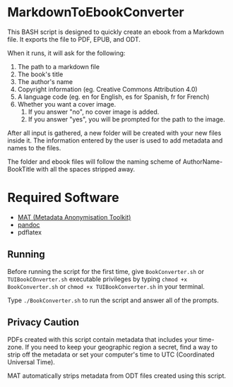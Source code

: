 # MarkdownToEbookConverter

This BASH script is designed to quickly create an ebook from a Markdown file. It exports the file to PDF, EPUB, and ODT.

When it runs, it will ask for the following:

1. The path to a markdown file
2. The book's title
3. The author's name
4. Copyright information (eg. Creative Commons Attribution 4.0)
5. A language code (eg. en for English, es for Spanish, fr for French)
6. Whether you want a cover image.
	1. If you answer "no", no cover image is added.
	2. If you answer "yes", you will be prompted for the path to the image.

After all input is gathered, a new folder will be created with your new files inside it. The information entered by the user is used to add metadata and names to the files.

The folder and ebook files will follow the naming scheme of AuthorName-BookTitle with all the spaces stripped away.

# Required Software

* [MAT (Metadata Anonymisation Toolkit)](https://n0where.net/mat-metadata-anonymisation-toolkit)
* [pandoc](https://pandoc.org/)
* pdflatex

## Running

Before running the script for the first time, give `BookConverter.sh` or `TUIBookCOnverter.sh` executable privileges by typing `chmod +x BookConverter.sh` or `chmod +x TUIBookConverter.sh` in your terminal.

Type `./BookConverter.sh` to run the script and answer all of the prompts.

## Privacy Caution

PDFs created with this script contain metadata that includes your time-zone. If you need to keep your geographic region a secret, find a way to strip off the metadata or set your computer's time to UTC (Coordinated Universal Time).

MAT automatically strips metadata from ODT files created using this script.
